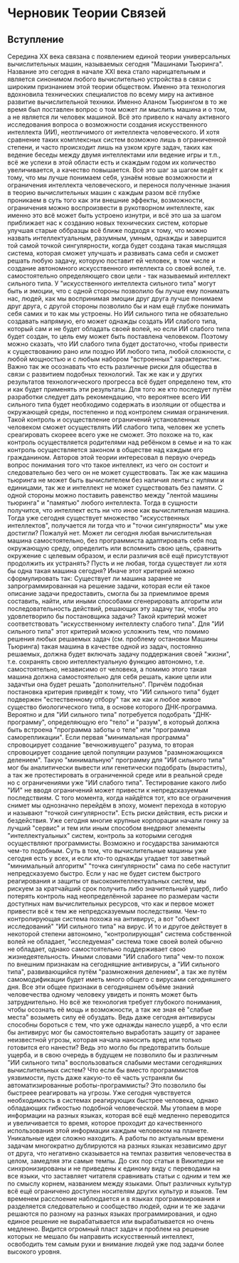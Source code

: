 # Черновик Теории Связей
## Вступление
Середина XX века связана с появлением единой теории универсальных вычислительных машин, называемых сегодня "Машинами Тьюринга".
Название это сегодня в начале XXI века стало нарицательным и является синонимом любого вычислительно устройства в связи с широким
признанием этой теории обществом. Именно эта технология вдохновила технических специалистов по всему миру на активное
развитие вычислительной техники. Именно Аланом Тьюрингом в то же время был поставлен вопрос о том может ли мыслить машина и о том, 
а не является ли человек машиной. Всё это привело к началу активного исследования вопроса о возможности создания
искусственного интеллекта (ИИ), неотличимого от интеллекта человеческого. И хотя сравнение таких комплексных систем возможно лишь
в ограниченной степени, и часто происходит лишь на узком круге задач, таких как ведение беседы между двумя интеллектами или ведение игры
и т.п., всё же успехи в этой области есть и скаждым годом их количество увеличивается, а качество повышается. Всё это шаг за шагом
ведёт к тому, что мы лучше понимаем себя, узнаём новые возможности и ограничения интеллекта человеческого, и перенося полученные знания в 
теорию вычислительных машин с каждым разом всё глубже проникаем в суть того как эти внешние эффекты, возможности, ограничения можно 
воспроизвести в рукотворном интеллекте, как именно это всё может быть устроено изнутри, и всё это ша за шагом приближает нас к созданию 
новых технических систем, которые улучшая старые оббразцы всё ближе подходя к тому, что можно назвать интеллектуальным, разумным, умным, 
однажды и завершится той самой точкой сингулярности, когда будет создана такая мыслящая система, которая сможет улучшать и развивать сама 
себя и сможет решать любую задачу, которую поставит ей человек, в том числе и создание автономного искусственного интеллекта со своей 
волей, т.е. самостоятельно определяющего свои цели - так называемый интеллект сильного типа. У "искусственного интеллекта сильного типа" 
могут быть и эмоции, что с одной стороны позволило бы лучше ему понимать нас, людей, как мы воспринимая эмоции друг друга лучше понимаем
друг друга, с другой стороны позволило бы и нам ещё глубже понимать себя самих и то как мы устроены. Но ИИ сильного типа не обязательно 
создавать напрямую, его может однажды создать ИИ слабого типа, который сам и не будет обладать своей волей, но если ИИ слабого типа будет 
создан, то цель ему может быть поставлена человеком. Поэтому можно сказать, что ИИ слабого типа будет достаточно, чтобы привести к существованию рано или поздно ИИ любого типа, любой сложности, с любой мощностью и с любым набором "встроенных" характеристик. 
Важно так же осознавать что есть различные риски для общества в связи с развитием подобных технологий. Так же как и у других результатов технологического прогресса всё будет определено тем, кто и как будет применять эти результаты. Для того же кто последует путём разработки следует дать рекомендацию, что вероятнее всего ИИ сильного типа будет необходимо содержать в изоляции от общества и окружающей среды, постепенно и под контролем снимая ограничения. Такой контроль и осуществление ограничений установленных человеком сможет осуществлять ИИ слабого типа, человек же успеть среагировать скореее всего уже не сможет. Это похоже на то, как контроль осуществляется родителями над ребёнком в семье и на то как контроль осуществляется законом в обществе над каждым его гражданином. Авторов этой теории интересовал в первую очередь вопрос понимания того что такое интеллект, из чего он состоит и следовательно без чего он не может существовать. Так же как машина тьюринга не может быть вычислителем без наличия ленты с нулями и единицами, так же и интеллект не может существовать без памяти. С одной стороны можно поставить равенство между "лентой машины тьюринга" и "памятью" любого интеллекта. Тогда в сущности получится, что интеллект есть ни что иное как вычислительная машина. Тогда уже сегодня существует множество "искусственных интеллектов", получается ли тогда что и "точки сингулярности" мы уже достигли? Пожалуй нет. Может ли сегодня любая вычислительная машина самостоятельно, без программиста адаптировать себя под окружающую среду, определить или вспомнить свою цель, сравнить окружение с целевым образом, и если различия всё ещё присутствуют продолжить их устранять? Пусть и не любая, тогда существует ли хотя бы одна такая машина сегодня? Иначе этот критерий можно сформулировать так: Существует ли машина заранее не запрограммированная на решение задачи, которая если ей такое описание задачи предоставить, смогла бы за приемлимое время составить, найти, или иными способами сгенерировать алгоритм или последовательность действий, решающих эту задачу так, чтобы это удовлетворило бы постановщика задачи?
Такой критерий может соответствовать "искусственному интеллекту слабого типа". Для "ИИ сильного типа" этот критерий можно усложнить тем, что помимо решения любых решаемых задач (см. проблему остановки Машины Тьюринга) такая машина в качестве одной из задач, постоянно решаемых, должна будет включать задачу поддержания своей "жизни", т.е. сохранять свою интеллектуальную функцию автономно, т.е. самостоятельно, независимо от человека, а помимо этого такая машина должна самостоятельно для себя решать, какие цели или задачтьи она будет решать "дополнительно". Причём подобная постановка критерия приведёт к тому, что "ИИ сильного типа" будет подвержен "естественному отбору" так же как и любое живое существо биологического типа, в основе которого ДНК-программа. Вероятно и для "ИИ сильного типа" потребуется подобрать "ДНК-программу", определяющую его "тело" и "разум", в который должна быть встроена "программа заботы о теле" или "программа саморепликации". Если первая "минимальная программа" спровоцирует создание "вечноживущего" разума, то вторая спровоцирует создание целой популяции разумов "размножающихся делением". Такую "минимальную" программу для "ИИ сильного типа" мог бы аналитически вывести или генетически подобрать (вырастить), а так же протестировать в ограниченной среде или в реальной среде но с ограничениями уже "ИИ слабого типа". Тестирование какого либо "ИИ" не вводя ограничений может привести к непредсказуемым последствиям. С того момента, когда найдётся тот, кто все ограничения снимет мы однозначно перейдём в эпоху, момент перехода в которую и называют "точкой сингулярности". Есть риски действия, есть риски и бездействия. Уже сегодня многие крупные корпорации начали гонку за лучший "сервис" и тем или иным способом внедряют элементы "интеллектуальных" систем, контроль за которыми сегодня осуществляют программисты. Возможно и государства занимаются чем-то подобным. Суть в том, что вычислительные машины уже сегодня есть у всех, и если кто-то однажды угадает тот заветный "минимальный алгоритм" "точка сингулярности" сама по себе наступит непредсказуемо быстро. Если у нас не будет систем быстрого реагирования и защиты от высокоинтеллектуальных систем, мы рискуем за кратчайший срок получить либо значительный ущерб, либо потерять контроль над неопределённой заранее по размерам части доступных нам вычислительных ресурсов, что как и первое может привести всё к тем же непредсказуемым последствиям. Чем-то контролирующая система похожа на антивирус, а вот "объект исследований" "ИИ сильного типа" на вирус. И то и другое действует в некоторой степени автономно, "контролирующая" система собственной волей не обладает, "исследуемая" система тоже своей волей обычно не обладает, однако самостоятельно поддерживает свою жизнедеятельность. Иными словами "ИИ слабого типа" чем-то похож по внешним признакам на сегоднящние антивирусы, а "ИИ сильного типа", развивающийся путём "размножения делением", а так же путём самомодификации будет иметь много общего с вирусами сегодняшнего дня. Все эти общее признаки в сегодняшнем объёме знаний человечества одному человеку увидеть и понять может быть затруднительно. Но всё же технология требует глубокого понимания, чтобы осознать её мощь и возможности, а так же зная её "слабые места" возыметь силу её обуздать. Ведь даже сегодня антивирусы способны бороться с тем, что уже однажды нанесло ущерб, а что если бы антивирус мог бы самостоятельно выработать защиту от заранее неизвестной угрозы, которая начала наносить вред или только готовится его нанести? Ведь это могло бы предотвратить больше ущерба, и в свою очередь в будущем не позволило бы и различным "ИИ сильного типа" воспользоваться слабыми местами сегодняшних вычислительных систем? Что если бы вместо программистов уязвимости, пусть даже какую-то её часть устраняли бы автоматизированные роботы-программисты? Это позволило бы быстреее реагировать на угрозы. Уже сегодня чувствуется необходимость в системах реагирующих быстрее человека, однако обладающих гибкостью подобной человеческой. Мы утопаем в море информации на разных языках, которая всё ещё медленно переводится и увеличивается то время, которое проходит до качественного использования этой информации каждым человеком на планете. Уникальные идеи сложно находить. А работы по актуальным времени задачам многократно дублируются на разных языках независимо друг от друга, что негативно сказывается на темпах развития человечества в целом, замедляя эти самые темпы. До сих пор статьи в Википедии не синхронизированы и не приведены к единому виду с переводами на все языки, что заставляет читателя сравнивать статьи с одним и тем же по смыслу корнем, названием между языками. Опыт различных культур всё ещё ограничено доступен носителям других культур и языков. Тем временем расслоение наблюдается и в языках программирования и разделяется следовательно и сообщество людей, одни и те же задачи решаются по разному на разных языках программирования, и одно единое решение не вырабатывается или вырабатывается но очень медленно. Видится огромный пласт задач и проблем на решение которых не мешало бы направить искусственный интеллект, освободить тем самым руки и внимание людей уже под задачи более высокого уровня.
